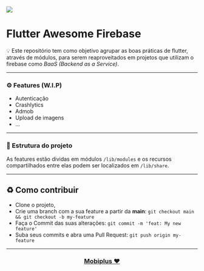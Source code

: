 # ![](https://raw.githubusercontent.com/flutter/website/master/src/_assets/image/flutter-lockup-bg.jpg)
# Flutter Awesome Firebase

:bulb: Este repositório tem como objetivo agrupar as boas práticas de flutter, através de módulos, para serem reaproveitados em projetos que utilizam o firebase como _BaaS (Backend as a Service)_.

---
### :gear: Features (W.I.P)
- Autenticação
- Crashlytics
- Admob
- Upload de imagens
- ...

---

### :notebook: Estrutura do projeto
As features estão dividas em módulos `/lib/modules` e os recursos compartilhados entre elas podem ser localizados em `/lib/share`.

---
## :recycle: Como contribuir

- Clone o projeto,
- Crie uma branch com a sua feature a partir da **main**: `git checkout main && git checkout -b my-feature`
- Faça o Commit das suas alterações: `git commit -m 'feat: My new feature'`
- Suba seus commits e abra uma Pull Request: `git push origin my-feature`
---

<h3 align="center"> <a href="https://www.mobiplus.com.br" target="_blank">Mobiplus ❤️ </a> </h3>